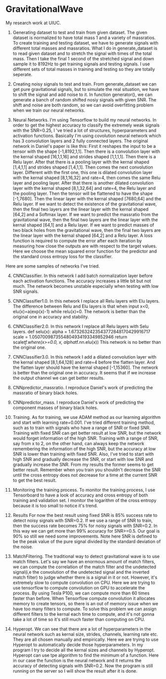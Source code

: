 # GravitationalWave
My research work at UIUC.

1. Generating dataset to test and train from given dataset.
The given dataset is normalized to have total mass 1 and a variety of massratios. 
To create training and testing dataset, we have to generate signals with different total masses and massratios. 
What I do in generate_dataset is to read given dataset and to stretch the signal with times of the total mass.
Then I take the final 1 second of the stretched signal and down sample it to 8192Hz to get training signals and testing signals.
I use different sets of total masses in training and testing so they are totally seperate.

2. Creating noisy signals to test and train.
From generate_dataset we can get pure gravitational signals, but to simulate the real situation, we have to shift the signal and add noise to it. In function generator(), we can generate a banch of random shifted nosiy signals with given SNR. The shift and noise are both random, so we can avoid overfitting problem when we train our neural networks.

3. Neural Networks.
I'm using Tensorflow to build my neural networks. In order to get the highest accuracy to classify the extremely weak signals with the SNR=0.25, I 've tried a lot of structures, hyperparameters and activation functions. Basically I'm using covolution neural network which has 3 convolution layers and 2 fully connected layers. The original network in Daniel's paper is like this:
First it reshapes the input to be a tensor with the shape [-1,8192,1,1]. Then there is a convolution layer with the kernal shaped [16,1,1,16] and strides shaped [1,1,1,1]. Then there is a Relu layer. After that there is a pooling layer with the kernal shaped [1,4,1,1] and strides shaped [1,4,1,1]. Then comes the next convolution layer. Different with the first one, this one is dilated convolution layer with the kernal shaped [8,1,16,32] and rate=4, then comes the same Relu layer and pooling layer. After that there is another dilated convolution layer with the kernal shaped [8,1,32,64] and rate=4, the Relu layer and the pooling layer. Then the tensor will be flattened to have the shape [-1,7680]. Then the linear layer with the kernal shaped [7680,64] and the Relu layer. 
If we want to detect the existence of the gravitational wave, then the final two layers are the linear layer with the kernal shaped [64,2] and a Softmax layer.
If we want to predict the massratio from the gravitational wave, then the final two layers are the linear layer with the kernal shaped [64,1] and a Relu layer.
If we want to predict masses of two black holes from the gravitational wave, then the final two layers are the linear layer with the kernal shaped [64,2] and a Relu layer.
A loss function is required to compute the error after each iteration by measuring how close the outputs are with respect to the target values. Here we choose the mean squared error function for the predictor and the standard cross entropy loss for the classifier.

  Here are some samples of networks I've tried.

  4. CNNClassifier.
  In this network I add batch normalization layer before each activation functions. The accuracy increases a little bit but not much.     The network becomes unstable especially when testing with low SNR signals. 

  5. CNNClassifier1.0.
  In this network I replace all Relu layers with Elu layers. The difference between Relu and Elu layers is that when input x<0,           elu(x)=a(exp(x)-1) while relu(x)=0. The network is better than the original one in accuracy and stability.

  6. CNNClassifier2.0.
  In this network I replace all Relu layers with Selu layers.
  def selu(x):
      alpha = 1.6732632423543772848170429916717
      scale = 1.0507009873554804934193349852946
      return scale*tf.where(x>=0.0, x, alpha*tf.nn.elu(x))
  This network is no better than the original one.

  7. CNNClassifier3.0.
  In this network I add a dilated convolution layer with the kernal shaped [8,1,64,128] and rate=4 before the flatten layer. And the       flatten layer should have the kernal shaped [-1,15360]. The network is better than the original one in accuracy. It seems that if we     increase the output channel we can get better results.

  8. CNNpredictor_massratio.
  I reproduce Daniel's work of predicting the massratio of binary black holes. 

  9. CNNpredictor_mass.
  I reproduce Daniel's work of predicting the component masses of binary black holes.

  10. Training.
  As for training, we use ADAM method as our learning algorithm and start with learning rate=0.001.
  I've tried different training method, such as to train with signals who have a range of SNR or fixed SNR. Training with fixed SNR can   get better result at low SNR, but the network would forget information of the high SNR. Training with a range of SNR, say from x to 2,   on the other hand, can always keep the network remembering the information of the high SNR, but the accuracy at low SNR is lower than   training with fixed SNR. Also, I've tried to start with high SNR and gradually decrease the SNR, or start with low SNR and gradually     increase the SNR. From my results the former seems to get better result. Remember when you train you shouldn't decrease the SNR until   the cross entropy does not decrease for a time at the current SNR to get the best result.

  11. Monitoring the training process.
  To monitor the training process, I use Tensorboard to have a look of accuracy and cross entropy of both training and validation set. I   monitor the logarithm of the cross entropy because it is too small to notice it's trend.

  12. Results
  For now the best result using fixed SNR is 85% success rate to detect noisy signals with SNR=0.2. If we use a range of SNR to train,     then the success rate becomes 75% for noisy signals with SNR=0.2. In this way we can get more than 99% accuracy for SNR>=0.5. 
  Our goal is 90% so still we need some improvements.
  Note here SNR is defined to be the peak value of the pure signal divided by the standard deviation of the noise. 

13. MatchFiltering.
The traditional way to detect gravitational wave is to use match filters. Let's say we have an enormous amount of match filters, we can compute the correlation of the match filter and the undetected signal(i,e the convolution of the undetected signal and the inverted match filter) to judge whether there is a signal in it or not. However, it's extremely slow to compute convolution on CPU. Here we are trying to use tensorflow to compute convolution on GPU to accelerate the process. By using Tesla P100, we can compute more than 60 times faster than before. When Tensorflow compute convolution it allocates memory to create tensors, so there is an out of memory issue when we have too many filters to compute. To solve this problem we can assign different filters to the kernal each time to compute, and it's not gonna take a lot of time so it's still much faster than computing on CPU.

14. Hyperopt.
We can see that there are a lot of hyperparameters in the neural network such as kernal size, strides, channels, learning rate etc. They are all chosen manually and empirically. Here we are trying to use Hyperopt to automatically decide those hyperparameters. In my program I try to decide all the kernal sizes and channels by Hyperopt. Hyperopt can use tpe algorithm to find the minimum of a function. Here in our case the function is the neural network and it returns the accuracy of detecting signals with SNR=0.2. Now the program is still running on the server so I will show the result after it is done.



